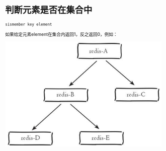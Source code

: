 # 判断元素是否在集合中

```text
sismember key element
```

如果给定元素element在集合内返回1，反之返回0，例如：

![](../../.gitbook/assets/image%20%2897%29.png)

